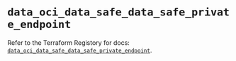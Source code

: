 # `data_oci_data_safe_data_safe_private_endpoint`

Refer to the Terraform Registory for docs: [`data_oci_data_safe_data_safe_private_endpoint`](https://registry.terraform.io/providers/oracle/oci/6.18.0/docs/data-sources/data_safe_data_safe_private_endpoint).
